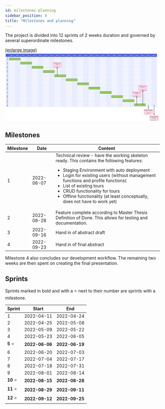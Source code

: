 ```yaml
---
id: milestones-planning
sidebar_position: 4
title: "Milestones and planning"
---
```


The project is divided into 12 sprints of 2 weeks duration and governed by several superordinate milestones.

[(enlarge image)](/img/general/GANTT.jpg)
![Example banner](/img/general/GANTT.jpg)

## Milestones

| Milestone | Date       | Content                                                                                                                                                                                                                                                                                                                                                                                         |
|-----------|------------|-------------------------------------------------------------------------------------------------------------------------------------------------------------------------------------------------------------------------------------------------------------------------------------------------------------------------------------------------------------------------------------------------|
| 1         | 2022-06-07 | Technical review - have the working skeleton ready. This contains the following features: <ul><li>Staging Environment with auto deployment</li><li>Login for existing users (without management functions and profile functions(</li><li>List of existing tours</li><li>CRUD functionality for tours</li><li>Offline functionality (at least conceptually, does not have to work yet)</li></ul> |
| 2         | 2022-08-28 | Feature complete according to Master Thesis Definition of Done. This allows for testing and documentation.                                                                                                                                                                                                                                                                                      |
| 3         | 2022-09-16 | Hand in of abstract draft                                                                                                                                                                                                                                                                                                                                                                       |
| 4         | 2022-09-23 | Hand in of final abstract                                                                                                                                                                                                                                                                                                                                                                       |

Milestone 4 also concludes our development workflow. The remaining two weeks are then spent on creating the final
presentation.

## Sprints

Sprints marked in bold and with a ⭐ next to their number are sprints with a milestone.

| Sprint    | Start          | End            |
|-----------|----------------|----------------|
| 1         | 2022-04-11     | 2022-04-24     |
| 2         | 2022-04-25     | 2022-05-08     |
| 3         | 2022-05-09     | 2022-05-22     |
| 4         | 2022-05-23     | 2022-06-05     |
| **5** ⭐   | **2022-06-06** | **2022-06-19** |
| 6         | 2022-06-20     | 2022-07-03     |
| 7         | 2022-07-04     | 2022-07-17     |
| 8         | 2022-07-18     | 2022-07-31     |
| 9         | 2022-08-01     | 2022-08-14     |
| **10** ⭐  | **2022-08-15** | **2022-08-28** |
| **11** ⭐  | **2022-08-29** | **2022-09-11** |
| **12** ⭐  | **2022-09-12** | **2022-09-25** |